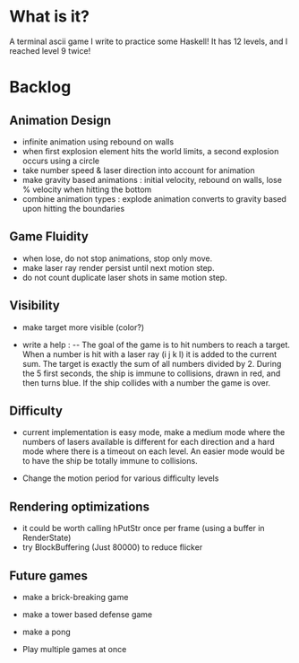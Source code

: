 # What is it?

A terminal ascii game I write to practice some Haskell! It has 12 levels, and I reached level 9 twice!

# Backlog

## Animation Design
- infinite animation using rebound on walls
- when first explosion element hits the world limits, a second explosion occurs using a circle
- take number speed & laser direction into account for animation
- make gravity based animations : initial velocity, rebound on walls, lose % velocity when hitting the bottom
- combine animation types : explode animation converts to gravity based upon hitting the boundaries

## Game Fluidity
- when lose, do not stop animations, stop only move.
- make laser ray render persist until next motion step.
- do not count duplicate laser shots in same motion step.

## Visibility
- make target more visible (color?)

- write a help :
 -- The goal of the game is to hit numbers to reach a target. When a number is hit with a laser ray (i j k l) it is added to the current sum. The target is exactly the sum of all numbers divided by 2.
During the 5 first seconds, the ship is immune to collisions, drawn in red, and then turns blue. If the ship collides
with a number the game is over.

## Difficulty
- current implementation is easy mode, make a medium mode where the
numbers of lasers available is different for each direction
and a hard mode where there is a timeout on each level.
An easier mode would be to have the ship be totally immune to collisions.

- Change the motion period for various difficulty levels

## Rendering optimizations
- it could be worth calling hPutStr once per frame (using a buffer in RenderState)
- try BlockBuffering (Just 80000) to reduce flicker

## Future games
- make a brick-breaking game
- make a tower based defense game
- make a pong

- Play multiple games at once
